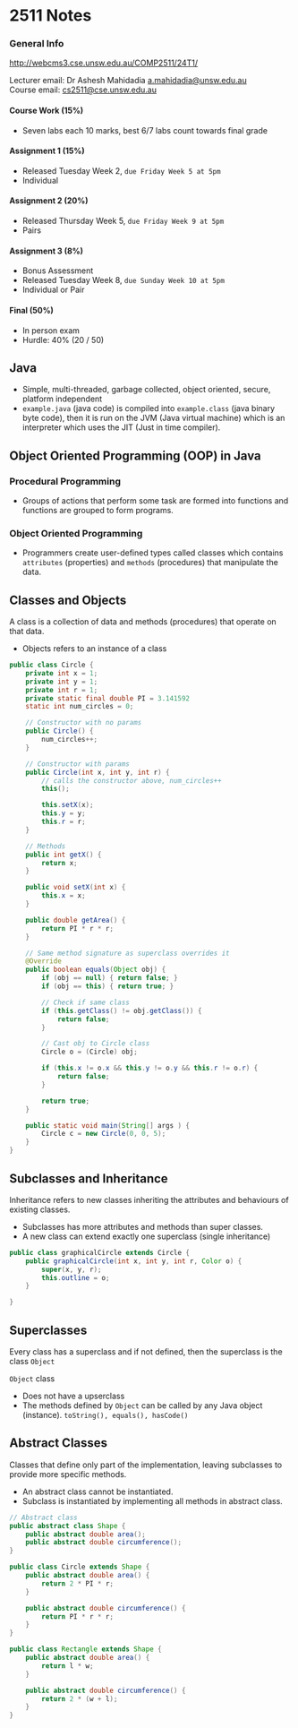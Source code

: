 # 2511 Notes

### General Info
http://webcms3.cse.unsw.edu.au/COMP2511/24T1/

Lecturer email: Dr Ashesh Mahidadia <a.mahidadia@unsw.edu.au>  
Course email: cs2511@cse.unsw.edu.au

#### Course Work (15%)
- Seven labs each 10 marks, best 6/7 labs count towards final grade

#### Assignment 1 (15%)
- Released Tuesday Week 2, `due Friday Week 5 at 5pm`
- Individual

#### Assignment 2 (20%)
- Released Thursday Week 5, `due Friday Week 9 at 5pm`
- Pairs

#### Assignment 3 (8%)
- Bonus Assessment
- Released Tuesday Week 8, `due Sunday Week 10 at 5pm`
- Individual or Pair

#### Final (50%)
- In person exam
- Hurdle: 40% (20 / 50)

## Java
- Simple, multi-threaded, garbage collected, object oriented, secure, platform independent
- `example.java` (java code) is compiled into `example.class` (java binary byte code), then it is run on the JVM (Java virtual machine) which is an interpreter which uses the JIT (Just in time compiler). 

## Object Oriented Programming (OOP) in Java
### Procedural Programming
- Groups of actions that perform some task are formed into functions and functions are grouped to form programs. 

### Object Oriented Programming
- Programmers create user-defined types called classes which contains `attributes` (properties) and `methods` (procedures) that manipulate the data. 

## Classes and Objects
A class is a collection of data and methods (procedures) that operate on that data.

- Objects refers to an instance of a class

```java
public class Circle {
    private int x = 1;
    private int y = 1;
    private int r = 1; 
    private static final double PI = 3.141592
    static int num_circles = 0;

    // Constructor with no params
    public Circle() {
        num_circles++;
    }

    // Constructor with params
    public Circle(int x, int y, int r) {
        // calls the constructor above, num_circles++
        this();

        this.setX(x);
        this.y = y;
        this.r = r;
    }

    // Methods
    public int getX() {
        return x;
    }

    public void setX(int x) {
        this.x = x; 
    }

    public double getArea() {
        return PI * r * r;
    }

    // Same method signature as superclass overrides it
    @Override
    public boolean equals(Object obj) {
        if (obj == null) { return false; }
        if (obj == this) { return true; }

        // Check if same class
        if (this.getClass() != obj.getClass()) {
            return false;
        }

        // Cast obj to Circle class
        Circle o = (Circle) obj;

        if (this.x != o.x && this.y != o.y && this.r != o.r) {
            return false;
        }

        return true;
    }

    public static void main(String[] args ) {
        Circle c = new Circle(0, 0, 5);
    }
}
```

## Subclasses and Inheritance
Inheritance refers to new classes inheriting the attributes and behaviours of existing classes.
- Subclasses has more attributes and methods than super classes.
- A new class can extend exactly one superclass (single inheritance)

```java
public class graphicalCircle extends Circle {
    public graphicalCircle(int x, int y, int r, Color o) {
        super(x, y, r);
        this.outline = o;
    }

}
```

## Superclasses
Every class has a superclass and if not defined, then the superclass is the class `Object`

`Object` class
- Does not have a upserclass
- The methods defined by `Object` can be called by any Java object (instance). `toString(), equals(), hasCode()`

## Abstract Classes
Classes that define only part of the implementation, leaving subclasses to provide more specific methods.

- An abstract class cannot be instantiated.
- Subclass is instantiated by implementing all methods in abstract class.

```java
// Abstract class
public abstract class Shape {
    public abstract double area();
    public abstract double circumference();
}

public class Circle extends Shape {
    public abstract double area() {
        return 2 * PI * r;
    }

    public abstract double circumference() {
        return PI * r * r;
    }
}

public class Rectangle extends Shape {
    public abstract double area() {
        return l * w;
    }

    public abstract double circumference() {
        return 2 * (w + l);
    }
}
```